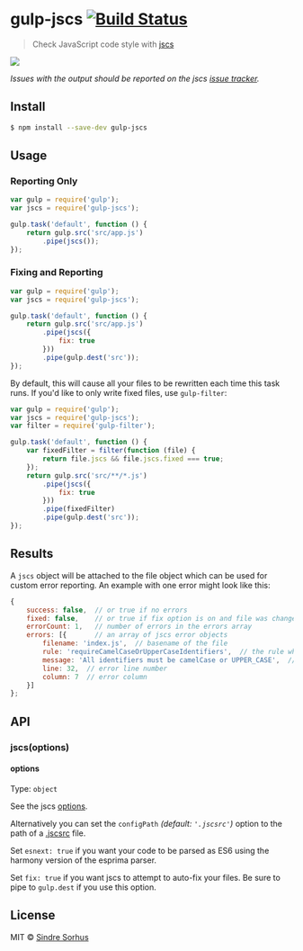 # gulp-jscs [![Build Status](https://travis-ci.org/jscs-dev/gulp-jscs.svg?branch=master)](https://travis-ci.org/jscs-dev/gulp-jscs)

> Check JavaScript code style with [jscs](http://jscs.info)

![](screenshot.png)

*Issues with the output should be reported on the jscs [issue tracker](https://github.com/jscs-dev/node-jscs/issues).*


## Install

```sh
$ npm install --save-dev gulp-jscs
```


## Usage

### Reporting Only

```js
var gulp = require('gulp');
var jscs = require('gulp-jscs');

gulp.task('default', function () {
	return gulp.src('src/app.js')
		.pipe(jscs());
});
```

### Fixing and Reporting

```js
var gulp = require('gulp');
var jscs = require('gulp-jscs');

gulp.task('default', function () {
	return gulp.src('src/app.js')
		.pipe(jscs({
			fix: true
		}))
		.pipe(gulp.dest('src'));
});
```

By default, this will cause all your files to be rewritten each time this task runs. If you'd like to only write fixed files, use `gulp-filter`:

```js
var gulp = require('gulp');
var jscs = require('gulp-jscs');
var filter = require('gulp-filter');

gulp.task('default', function () {
	var fixedFilter = filter(function (file) {
		return file.jscs && file.jscs.fixed === true;
	});
	return gulp.src('src/**/*.js')
		.pipe(jscs({
			fix: true
		}))
		.pipe(fixedFilter)
		.pipe(gulp.dest('src'));
});
```

## Results

A `jscs` object will be attached to the file object which can be used for custom error reporting. An example with one error might look like this:

```js
{
	success: false,  // or true if no errors
	fixed: false,    // or true if fix option is on and file was changed
	errorCount: 1,   // number of errors in the errors array
	errors: [{       // an array of jscs error objects
		filename: 'index.js',  // basename of the file
		rule: 'requireCamelCaseOrUpperCaseIdentifiers',  // the rule which triggered the error
		message: 'All identifiers must be camelCase or UPPER_CASE',  // error message
		line: 32,  // error line number
		column: 7  // error column
	}]
};
```


## API

### jscs(options)

#### options

Type: `object`

See the jscs [options](http://jscs.info/overview.html#options).

Alternatively you can set the `configPath` *(default: `'.jscsrc'`)* option to the path of a [.jscsrc](http://jscs.info/rules.html) file.

Set `esnext: true` if you want your code to be parsed as ES6 using the harmony
version of the esprima parser.

Set `fix: true` if you want jscs to attempt to auto-fix your files. Be sure to pipe to `gulp.dest` if you use this option.


## License

MIT © [Sindre Sorhus](http://sindresorhus.com)
